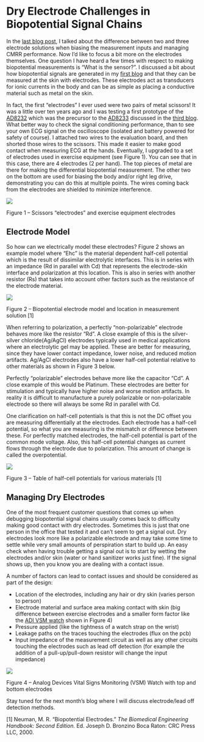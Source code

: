 # Dry Electrode Challenges in Biopotential Signal Chains

In the [last blog post](https://ez.analog.com/ez-blogs/b/engineerzone-spotlight/posts/precision-low-power-understanding-cmrr-and-rld-in-biopotential-signal-chains),  I talked about the difference between two and three electrode  solutions when biasing the measurement inputs and managing CMRR  performance.  Now I’d like to focus a bit more on the electrodes  themselves. One question I have heard a few times with respect to  making biopotential measurements is “What is the sensor?”. I discussed a bit about how biopotential signals are generated in my [first blog](https://ez.analog.com/ez-blogs/b/engineerzone-spotlight/posts/precision-low-power-intro-to-biopotentials) and that they can be measured at the skin with electrodes.  These  electrodes act as transducers for ionic currents in the body and can be  as simple as placing a conductive material such as metal on the skin.

In fact, the first “electrodes” I ever used were two pairs of metal  scissors! It was a little over ten years ago and I was testing a first  prototype of the [AD8232](https://www.analog.com/en/products/ad8232.html) which was the precursor to the [AD8233](https://www.analog.com/en/products/ad8233.html) discussed in the [third blog](https://ez.analog.com/ez-blogs/b/engineerzone-spotlight/posts/precision-low-power-signal-chains-a-unique-ac-coupled-solution-with-configurability).  What better way to check the signal conditioning performance, than to  see your own ECG signal on the oscilloscope (isolated and battery  powered for safety of course).  I attached two wires to the evaluation  board, and then shorted those wires to the scissors. This made it  easier to make good contact when measuring ECG at the hands.  Eventually, I upgraded to a set of electrodes used in exercise equipment (see Figure 1). You can see that in this case, there are 4 electrodes  (2 per hand). The top pieces of metal are there for making the  differential biopotential measurement. The other two on the bottom are  used for biasing the body and/or right leg drive, demonstrating you can  do this at multiple points. The wires coming back from the electrodes  are shielded to minimize interference.

![ ](https://ez.analog.com/resized-image/__size/1260x354/__key/communityserver-blogs-components-weblogfiles/00-00-00-03-16/jointpic.jpg)

Figure 1 – Scissors “electrodes” and exercise equipment electrodes

## Electrode Model

So how can we electrically model these electrodes? Figure 2 shows an example model where “Ehc” is the material dependent half-cell potential which is the result of  dissimilar electrolytic interfaces.  This is in series with an impedance (Rd in parallel with Cd) that represents the electrode-skin interface  and polarization at this location.  This is also in series with another  resistor (Rs) that takes into account other factors such as the  resistance of the electrode material.

![ ](https://ez.analog.com/resized-image/__size/1216x342/__key/communityserver-blogs-components-weblogfiles/00-00-00-03-16/pastedimage1660566286639v1.png)

Figure 2 – Biopotential electrode model and location in measurement solution [1]

When referring to polarization, a perfectly “non-polarizable”  electrode behaves more like the resistor “Rd”. A close example of this  is the silver-silver chloride(Ag/AgCl) electrodes typically used in  medical applications where an electrolytic gel may be applied. These  are better for measuring, since they have lower contact impedance, lower noise, and reduced motion artifacts. Ag/AgCl electrodes also have a  lower half-cell potential relative to other materials as shown in Figure 3 below.

Perfectly “polarizable” electrodes behave more like the capacitor  “Cd”. A close example of this would be Platinum.  These electrodes are  better for stimulation and typically have higher noise and worse motion  artifacts. In reality it is difficult to manufacture a purely  polarizable or non-polarizable electrode so there will always be some Rd in parallel with Cd. 

One clarification on half-cell potentials is that this is not the DC  offset you are measuring differentially at the electrodes. Each  electrode has a half-cell potential, so what you are measuring is the  mismatch or difference between these.  For perfectly matched electrodes, the half-cell potential is part of the common mode voltage. Also, this half-cell potential changes as current flows through the electrode due  to polarization. This amount of change is called the overpotential. 

![ ](https://ez.analog.com/resized-image/__size/1156x614/__key/communityserver-blogs-components-weblogfiles/00-00-00-03-16/halfcellpotentials.png)

Figure 3 – Table of half-cell potentials for various materials [1]

## Managing Dry Electrodes

One of the most frequent customer questions that comes up when  debugging biopotential signal chains usually comes back to difficulty  making good contact with dry electrodes. Sometimes this is just that  one person in the office that tested it and can’t seem to get a signal  out. Dry electrodes look more like a polarizable electrode and may take some time to settle while very small amounts of perspiration start to  build up. An easy check when having trouble getting a signal out is to  start by wetting the electrodes and/or skin (water or hand sanitizer  works just fine). If the signal shows up, then you know you are dealing with a contact issue.

A number of factors can lead to contact issues and should be considered as part of the design:

- Location of the electrodes, including any hair or dry skin (varies person to person)
- Electrode material and surface area making contact with skin (big  difference between exercise electrodes and a smaller form factor like  the [ADI VSM watch](https://www.analog.com/en/design-center/evaluation-hardware-and-software/evaluation-boards-kits/EVAL-HCRWATCH4Z.html#eb-overview) shown in Figure 4)
- Pressure applied (like the tightness of a watch strap on the wrist)
- Leakage paths on the traces touching the electrodes (flux on the pcb)
- Input impedance of the measurement circuit as well as any other  circuits touching the electrodes such as lead off detection (for example the addition of a pull-up/pull-down resistor will change the input  impedance)

![ ](https://ez.analog.com/resized-image/__size/1312x386/__key/communityserver-blogs-components-weblogfiles/00-00-00-03-16/jointwatch.png)

Figure 4 – Analog Devices Vital Signs Monitoring (VSM) Watch with top and bottom electrodes

Stay tuned for the next month’s blog where I will discuss electrode/lead off detection methods.

[1] Neuman, M. R. “Biopotential Electrodes.” *The Biomedical Engineering Handbook: Second Edition.* Ed. Joseph D. Bronzino Boca Raton: CRC Press LLC, 2000.